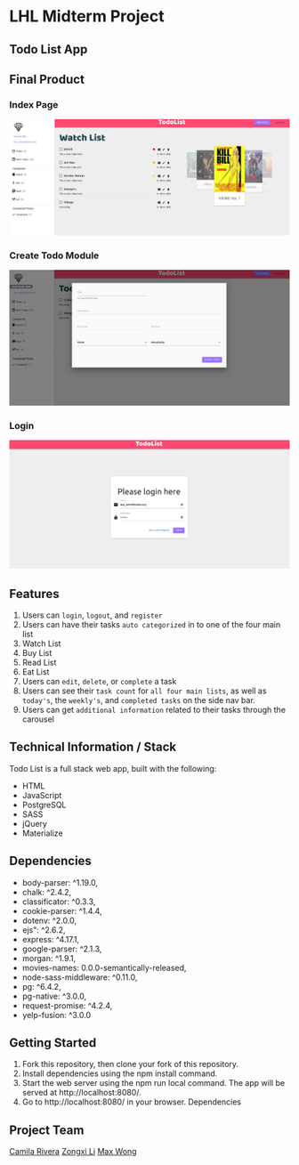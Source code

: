 # LHL Midterm Project


## Todo List App

## Final Product

### Index Page
!["Index Page"](https://github.com/CamilaRivera/MidtermProject-TODO-List/blob/master/docs/landing_page.png?raw=true)
### Create Todo Module
!["Create Todo Module"](https://github.com/CamilaRivera/MidtermProject-TODO-List/blob/master/docs/create_todo_module.png?raw=true)
### Login
!["Loginr"](https://github.com/CamilaRivera/MidtermProject-TODO-List/blob/master/docs/login.png?raw=true)

## Features
1) Users can `login`, `logout`, and `register`
2) Users can have their tasks `auto categorized` in to one of the four main list
  1) Watch List
  2) Buy List
  3) Read List
  4) Eat List
3) Users can `edit`, `delete`, or `complete` a task
4) Users can see their `task count` for `all four main lists`, as well as `today's`, the `weekly's`, and `completed tasks` on the side nav bar.
5) Users can get `additional information` related to their tasks through the carousel 

## Technical Information / Stack
Todo List is a full stack web app, built with the following:

- HTML
- JavaScript
- PostgreSQL
- SASS
- jQuery
- Materialize

## Dependencies

- body-parser: ^1.19.0,
- chalk: ^2.4.2,
- classificator: ^0.3.3,
- cookie-parser: ^1.4.4,
- dotenv: ^2.0.0,
- ejs": ^2.6.2,
- express: ^4.17.1,
- google-parser: ^2.1.3,
- morgan: ^1.9.1,
- movies-names: 0.0.0-semantically-released,
- node-sass-middleware: ^0.11.0,
- pg: ^6.4.2,
- pg-native: ^3.0.0,
- request-promise: ^4.2.4,
- yelp-fusion: ^3.0.0

## Getting Started

1) Fork this repository, then clone your fork of this repository.
2) Install dependencies using the npm install command.
3) Start the web server using the npm run local command. The app will be served at http://localhost:8080/.
4) Go to http://localhost:8080/ in your browser.
Dependencies

## Project Team
[Camila Rivera](https://github.com/CamilaRivera)
[Zongxi Li](https://github.com/zongxili)
[Max Wong](https://github.com/MaxWong03)
